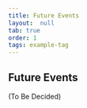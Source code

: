 ```yaml
---
title: Future Events
layout:  null
tab: true
order: 1
tags: example-tag
---
```


## Future Events

(To Be Decided)